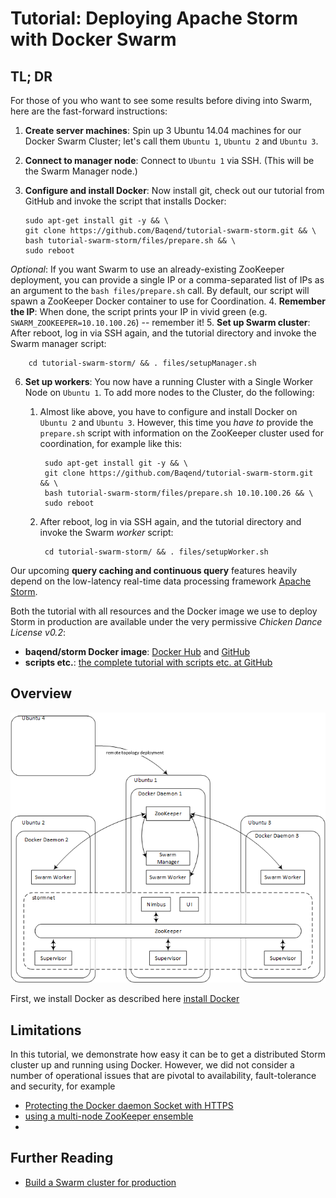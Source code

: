 # Tutorial: Deploying Apache Storm with Docker Swarm


## TL; DR

For those of you who want to see some results before diving into Swarm, here are the fast-forward instructions:

1. **Create server machines**: Spin up 3 Ubuntu 14.04 machines for our Docker Swarm Cluster; let's call them `Ubuntu 1`, `Ubuntu 2` and  `Ubuntu 3`.
2. **Connect to manager node**: Connect to `Ubuntu 1` via SSH. (This will be the Swarm Manager node.)
3.  **Configure and install Docker**: Now install git, check out our tutorial from GitHub and invoke the script that installs Docker:

        sudo apt-get install git -y && \
        git clone https://github.com/Baqend/tutorial-swarm-storm.git && \
        bash tutorial-swarm-storm/files/prepare.sh && \
        sudo reboot
*Optional*: If you want Swarm to use an already-existing ZooKeeper deployment, you can provide a single IP or a comma-separated list of IPs as an argument to the `bash files/prepare.sh` call. By default, our script will spawn a ZooKeeper Docker container to use for Coordination.
4. **Remember the IP**: When done, the script prints your IP in vivid green (e.g. `SWARM_ZOOKEEPER=10.10.100.26`) -- remember it!
5. **Set up Swarm cluster**: After reboot, log in via SSH again, and the tutorial directory and invoke the Swarm manager script:

        cd tutorial-swarm-storm/ && . files/setupManager.sh
6. **Set up workers**: You now have a running Cluster with a Single Worker Node on `Ubuntu 1`. To add more nodes to the Cluster, do the following:
	1. Almost like above, you have to configure and install Docker on `Ubuntu 2` and  `Ubuntu 3`. However, this time you *have to* provide the `prepare.sh` script with information on the ZooKeeper cluster used for coordination, for example like this:

            sudo apt-get install git -y && \
            git clone https://github.com/Baqend/tutorial-swarm-storm.git && \
            bash tutorial-swarm-storm/files/prepare.sh 10.10.100.26 && \
            sudo reboot
	2. After reboot, log in via SSH again, and the tutorial directory and invoke the Swarm *worker* script:

            cd tutorial-swarm-storm/ && . files/setupWorker.sh




Our upcoming **query caching and continuous query** features heavily depend on the low-latency real-time data processing framework [Apache Storm](http://storm.apache.org/). 

Both the tutorial with all resources and the Docker image we use to deploy Storm in production are available under the very permissive *Chicken Dance License v0.2*:

- **baqend/storm Docker image**: [Docker Hub](https://hub.docker.com/r/baqend/storm/) and [GitHub](https://github.com/Baqend/docker-storm)
- **scripts etc.**: [the complete tutorial with scripts etc. at GitHub](https://github.com/Baqend/tutorial-swarm-storm)
 
## Overview

![An overview of our tutorial deployment.](overview.PNG)


First, we install Docker as described here [install Docker](https://docs.docker.com/engine/installation/linux/ubuntulinux/)

## 


## Limitations
In this tutorial, we demonstrate how easy it can be to get a distributed Storm cluster up and running using Docker. However, we did not consider a number of operational  issues that are pivotal to availability, fault-tolerance and security, for example

- [Protecting the Docker daemon Socket with HTTPS](https://docs.docker.com/v1.5/articles/https/)
- [using a multi-node ZooKeeper ensemble]()
- []()


## Further Reading
- [Build a Swarm cluster for production](https://docs.docker.com/swarm/install-manual/)



